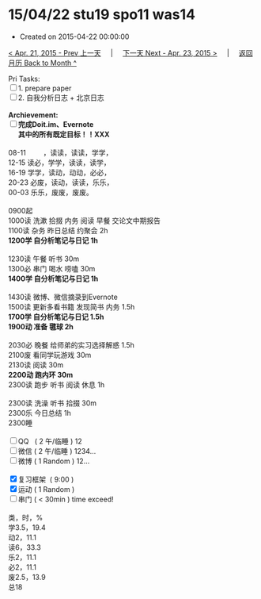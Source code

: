 # 15/04/22 stu19 spo11 was14

- Created on 2015-04-22 00:00:00

[< Apr. 21, 2015 - Prev 上一天](_archived/lifelogs/2015/04/d21.md) &nbsp; &nbsp; | &nbsp; &nbsp; [下一天 Next - Apr. 23, 2015 >](_archived/lifelogs/2015/04/d23.md) &nbsp; &nbsp; |  &nbsp; &nbsp; [返回月历 Back to Month ^](_archived/lifelogs/2015/04/index.md)
<br/><div>Pri Tasks:<br/><input type="checkbox" />1. prepare paper</div><div><input type="checkbox" />2. 自我分析日志 + 北京日志<br/></div><div><br/></div><div><b>Archievement:</b></div><div><b><input type="checkbox" />完成Doit.im、</b><b>Evernote</b></div><div><b>      其中的</b><b>所有</b><b>既定目标！！XXX</b></div><div><div><br/></div>08-11         ，读读，读读，学学，<br/>12-15 读必，学学，读读，读学，</div><div>16-19 学学，读动，动动，必必，<br/>20-23 必废，读动，读读，乐乐，</div><div>00-03 乐乐，废废，废废。</div><div><div><br/></div>0900起<br/>1000读 洗漱 拾掇 内务 阅读 早餐 交论文中期报告</div><div>1100读 杂务 昨日总结 约聚会 2h</div><div><b>1200学 </b><b>自分析笔记与日记</b><b> 1h</b></div><div><div><br/></div>1230读 午餐 听书 30m</div><div>1300必 串门 喝水 唠嗑 30m</div><div><b>1400学</b><b> </b><b>自分析笔记与日记</b><b> 1h</b></div><div><b><br/></b><div>1430读 微博、微信摘录到Evernote</div><div>1500读 更新多看书籍 发现简书 内务 1.5h</div><div><b>1700学</b><b> </b><b>自分析笔记与日记</b><b> 1.5h</b></div><div><b>1900动 准备 毽球 2h</b></div><div><br/></div><div>2030必 晚餐 给师弟的实习选择解惑 1.5h</div><div>2100废 看同学玩游戏 30m</div><div>2130读 阅读 30m</div><div><b>2200动 跑内环 30m</b></div>2300读 跑步 听书 阅读 休息 1h</div><div><div><br/></div>2300读 洗澡 听书 拾掇 30m</div><div>2300乐 今日总结 1h</div><div>2300睡</div><div><br/></div><div><input type="checkbox" />QQ   ( 2 午/临睡 ) 12<br/><input type="checkbox" />微信 ( 2 午/临睡 ) 1234…</div><div><input type="checkbox" />微博 ( 1 Random ) 12…</div><div><br/></div><div><input type="checkbox" checked="true" />复习框架  ( 9:00 ) <br/></div><div><input type="checkbox" checked="true" />运动 ( 1 Random ) </div><div><input type="checkbox" />串门 ( < 30min ) time exceed!</div><div><div><br/></div>类，时，%<br/>学3.5，19.4<br/>动2，11.1<br/>读6，33.3<br/>乐2，11.1<br/>必2，11.1<br/>废2.5，13.9<br/>总18</div>
